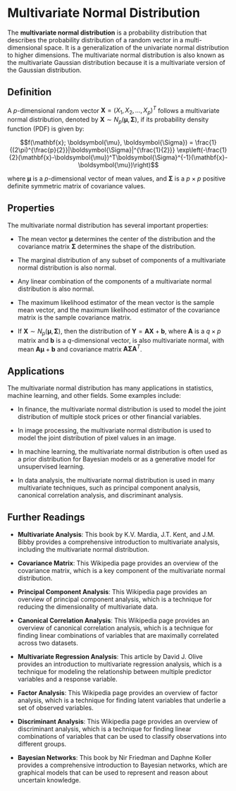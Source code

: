 # Multivariate Normal Distribution

The **multivariate normal distribution** is a probability distribution that describes the probability distribution of a random vector in a multi-dimensional space. It is a generalization of the univariate normal distribution to higher dimensions. The multivariate normal distribution is also known as the multivariate Gaussian distribution because it is a multivariate version of the Gaussian distribution.

## Definition

A $p$-dimensional random vector $\mathbf{X} = (X_1, X_2, \ldots, X_p)^T$ follows a multivariate normal distribution, denoted by $\mathbf{X} \sim N_p(\boldsymbol{\mu}, \boldsymbol{\Sigma})$, if its probability density function (PDF) is given by:

$$f(\mathbf{x}; \boldsymbol{\mu}, \boldsymbol{\Sigma}) = \frac{1}{(2\pi)^{\frac{p}{2}}|\boldsymbol{\Sigma}|^{\frac{1}{2}}} \exp\left(-\frac{1}{2}(\mathbf{x}-\boldsymbol{\mu})^T\boldsymbol{\Sigma}^{-1}(\mathbf{x}-\boldsymbol{\mu})\right)$$

where $\boldsymbol{\mu}$ is a $p$-dimensional vector of mean values, and $\boldsymbol{\Sigma}$ is a $p \times p$ positive definite symmetric matrix of covariance values.

## Properties

The multivariate normal distribution has several important properties:

- The mean vector $\boldsymbol{\mu}$ determines the center of the distribution and the covariance matrix $\boldsymbol{\Sigma}$ determines the shape of the distribution.

- The marginal distribution of any subset of components of a multivariate normal distribution is also normal.

- Any linear combination of the components of a multivariate normal distribution is also normal.

- The maximum likelihood estimator of the mean vector is the sample mean vector, and the maximum likelihood estimator of the covariance matrix is the sample covariance matrix.

- If $\mathbf{X} \sim N_p(\boldsymbol{\mu}, \boldsymbol{\Sigma})$, then the distribution of $\mathbf{Y} = \mathbf{AX} + \mathbf{b}$, where $\mathbf{A}$ is a $q \times p$ matrix and $\mathbf{b}$ is a $q$-dimensional vector, is also multivariate normal, with mean $\mathbf{A}\boldsymbol{\mu} + \mathbf{b}$ and covariance matrix $\mathbf{A}\boldsymbol{\Sigma}\mathbf{A}^T$.

## Applications

The multivariate normal distribution has many applications in statistics, machine learning, and other fields. Some examples include:

- In finance, the multivariate normal distribution is used to model the joint distribution of multiple stock prices or other financial variables.

- In image processing, the multivariate normal distribution is used to model the joint distribution of pixel values in an image.

- In machine learning, the multivariate normal distribution is often used as a prior distribution for Bayesian models or as a generative model for unsupervised learning.

- In data analysis, the multivariate normal distribution is used in many multivariate techniques, such as principal component analysis, canonical correlation analysis, and discriminant analysis.

## Further Readings

- **Multivariate Analysis**: This book by K.V. Mardia, J.T. Kent, and J.M. Bibby provides a comprehensive introduction to multivariate analysis, including the multivariate normal distribution.

- **Covariance Matrix**: This Wikipedia page provides an overview of the covariance matrix, which is a key component of the multivariate normal distribution.

- **Principal Component Analysis**: This Wikipedia page provides an overview of principal component analysis, which is a technique for reducing the dimensionality of multivariate data.

- **Canonical Correlation Analysis**: This Wikipedia page provides an overview of canonical correlation analysis, which is a technique for finding linear combinations of variables that are maximally correlated across two datasets.

- **Multivariate Regression Analysis**: This article by David J. Olive provides an introduction to multivariate regression analysis, which is a technique for modeling the relationship between multiple predictor variables and a response variable.

- **Factor Analysis**: This Wikipedia page provides an overview of factor analysis, which is a technique for finding latent variables that underlie a set of observed variables.

- **Discriminant Analysis**: This Wikipedia page provides an overview of discriminant analysis, which is a technique for finding linear combinations of variables that can be used to classify observations into different groups.

- **Bayesian Networks**: This book by Nir Friedman and Daphne Koller provides a comprehensive introduction to Bayesian networks, which are graphical models that can be used to represent and reason about uncertain knowledge.
